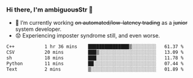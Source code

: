 ### Hi there, I'm ambiguou~~s~~Str 👋

<!--
**ambiguoustexture/ambiguoustexture** is a ✨ _special_ ✨ repository because its `README.md` (this file) appears on your GitHub profile.

Here are some ideas to get you started:
-->
- 🔭 I’m currently working ~~on automated/low-latency trading~~ as a ~~junior~~ system developer.
- :worried: Experiencing imposter syndrome still, and even worse.

<!--START_SECTION:waka-->

```txt
C++           1 hr 36 mins    ███████████████▒░░░░░░░░░   61.37 %
CSV           20 mins         ███▒░░░░░░░░░░░░░░░░░░░░░   13.09 %
sh            18 mins         ███░░░░░░░░░░░░░░░░░░░░░░   11.78 %
Python        11 mins         ██░░░░░░░░░░░░░░░░░░░░░░░   07.44 %
Text          2 mins          ▒░░░░░░░░░░░░░░░░░░░░░░░░   01.89 %
```

<!--END_SECTION:waka-->

